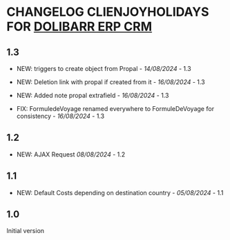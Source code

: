# CHANGELOG CLIENJOYHOLIDAYS FOR [DOLIBARR ERP CRM](https://www.dolibarr.org)

## 1.3
- NEW: triggers to create object from Propal - *14/08/2024* - 1.3
- NEW: Deletion link with propal if created from it - *16/08/2024* - 1.3
- NEW: Added note propal extrafield - *16/08/2024* - 1.3

- FIX: FormuledeVoyage renamed everywhere to FormuleDeVoyage for consistency - *16/08/2024* - 1.3

## 1.2
- NEW: AJAX Request *08/08/2024* - 1.2

## 1.1
- NEW: Default Costs depending on destination country - *05/08/2024* - 1.1

## 1.0
Initial version


